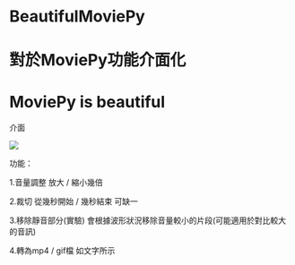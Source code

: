 # BeautifulMoviePy
 
# 對於MoviePy功能介面化

# MoviePy is beautiful


介面

<img src="https://github.com/charlie11438/BeautifulMoviePy/blob/master/GUI.png?raw=true" />

功能：
<p>
1.音量調整
 放大 / 縮小幾倍
</p>
 
<p>
2.裁切
  從幾秒開始 / 幾秒結束
 可缺一
 </p>
 
 <p>
 3.移除靜音部分(實驗)
 會根據波形狀況移除音量較小的片段(可能適用於對比較大的音訊)
 </p>
 
 <p>
 4.轉為mp4 / gif檔
 如文字所示
 </p>
